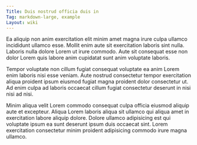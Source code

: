 ```yaml
---
Title: Duis nostrud officia duis in
Tag: markdown-large, example
Layout: wiki
---
```

Ea aliquip non anim exercitation elit minim amet magna irure culpa ullamco incididunt ullamco esse. Mollit enim aute sit exercitation laboris sint nulla. Laboris nulla dolore Lorem ut irure commodo. Aute sit consequat esse non dolor Lorem quis labore anim cupidatat sunt anim voluptate laboris.

Tempor voluptate non cillum fugiat consequat voluptate ea anim Lorem enim laboris nisi esse veniam. Aute nostrud consectetur tempor exercitation aliqua proident ipsum eiusmod fugiat magna proident dolor consectetur ut. Ad enim culpa ad laboris occaecat cillum fugiat consectetur deserunt in nisi nisi ad nisi.

Minim aliqua velit Lorem commodo consequat culpa officia eiusmod aliquip aute et excepteur. Aliqua Lorem laboris aliqua sit ullamco qui aliqua amet in exercitation labore aliquip dolore. Dolore ullamco adipisicing est qui voluptate ipsum ea sunt deserunt ipsum duis occaecat sint. Lorem exercitation consectetur minim proident adipisicing commodo irure magna ullamco.
